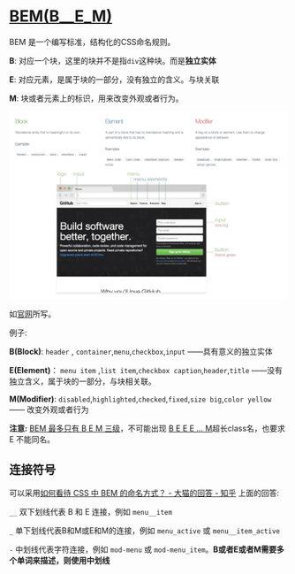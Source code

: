 # [BEM(B__E_M)](http://getbem.com/introduction/)



BEM 是一个编写标准，结构化的CSS命名规则。   



**B**: 对应一个块，这里的块并不是指`div`这种块。而是**独立实体**

**E**: 对应元素，是属于块的一部分，没有独立的含义。与块关联

**M**: 块或者元素上的标识，用来改变外观或者行为。



![image-20190316170056364](./images/bem.png)



如[官网](http://getbem.com/introduction/)所写。



例子:  



**B(Block)**:   `header` , `container`,`menu`,`checkbox`,`input`		——具有意义的独立实体

**E(Element)**： `menu item` ,`list item`,`checkbox caption`,`header`,`title`    ——没有独立含义，属于块的一部分，与块相关联。

**M(Modifier)**:  `disabled`,`highlighted`,`checked`,`fixed`,`size big`,`color yellow`  —— 改变外观或者行为





**注意:**  <u>BEM 最多只有 B E M 三级</u>，不可能出现 <u>B E E E … M</u>超长class名，也要求 E 不能同名。



## 连接符号



可以采用[如何看待 CSS 中 BEM 的命名方式？ - 大猫的回答 - 知乎](
https://www.zhihu.com/question/21935157/answer/20116700) 上面的回答:  



`__` 双下划线代表 B 和 E 连接，例如 `menu__item` 

`_` 单下划线代表B和M或E和M的连接，例如 `menu_active` 或 `menu__item_active`

`-` 中划线代表字符连接，例如 `mod-menu` 或 `mod-menu_item`。**B或者E或者M需要多个单词来描述，则使用中划线**



